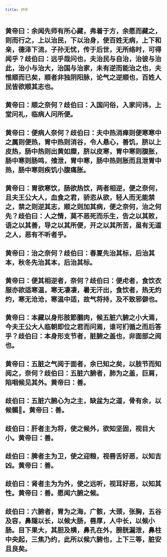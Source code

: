 ```yaml
---
title: 师传
---
```


## 黄帝曰：余闻先师有所心藏，弗着于方，余愿而藏之，则而行之，上以治民，下以治身，使百姓无病，上下和亲，德泽下流，子孙无忧，传于后世，无所络时，可得闻乎？歧伯曰：远乎哉问也，夫治民与自治，治彼与治此，治小与治大，治国与治家，未有逆而能治之也，夫惟顺而已矣，顺者非独阴阳脉，论气之逆顺也，百姓人民皆欲顺其志也。
## 黄帝曰：顺之奈何？歧伯曰：入国问俗，入家问讳，上堂问礼，临病人问所便。
## 黄帝曰：便病人奈何？歧伯曰：夫中热消瘅则便寒寒中之属则便热，胃中热则消谷，令人悬心，善饥，脐以上皮热，肠中热则出黄如糜，脐以皮寒，胃中寒则腹胀，肠中寒则肠鸣，飧泄，胃中寒，肠中热则胀而且泄胃中热，肠中寒则疾饥小腹痛胀。
## 黄帝曰：胃欲寒饮，肠欲热饮，两者相逆，便之奈何，且夫王公大人，血食之君，骄恣从欲，轻人而无能禁之，禁之则逆其志，顺之则加其病，便之奈何，治之何先？歧伯曰：人之情，莫不恶死而乐生，告之以其败，语之以其善，导之以其所便，开之以其所苦，虽有无道之人，恶有不听者乎。
## 黄帝曰：治之奈何？歧伯曰：春夏先治其标，后治其本，秋冬先治其本，后治其标。
## 黄帝曰：便其相逆者，奈何？歧伯曰：便虍者，食饮衣服亦欲适寒温，寒无凄凄，暑无汗出，食饮者，热无灼灼，寒无沧沧，寒温中适，故气将持，及不致邪僻也。
## 黄帝曰：本藏以身形肢節䐃肉，候五脏六腑之小大焉，今夫王公大人临朝即位之君而问焉，谁可扪循之而后答乎？歧伯曰：本身形支节者，脏腑之盖也，非面部之阅也。
## 黄帝曰：五脏之气阅于面者，余已知之矣，以肢节而知阅之，奈何？歧伯曰：五脏六腑者，肺为之盖，巨肩，陷咽候见其外。黄帝曰：善。
## 歧伯曰：五脏六腑心为之主，缺盆为之道，骨有余，以候𩩲𩨗。黄帝曰：善。
## 歧伯曰：肝者主为将，使之候外，欲知坚固，视目大小。黄帝曰：善。
## 歧伯曰：脾者主为卫，使之迎粮，视唇舌好恶，以知吉凶。黄帝曰：善。
## 歧伯曰：肾者主为为外，使之远听，视耳好恶，以知其性。黄帝曰：善。愿闻六腑之候。
## 歧伯曰：六腑者，胃为之海，广骸，大颈，张胸，五谷及容，鼻隧以长，以候大肠，唇厚，人中长，以候小肠。目下果大，其胆及横，鼻孔在外，膀胱漏泄，鼻柱中央起，三焦乃约，此所以候六腑也，上下三等，脏安且良矣。
